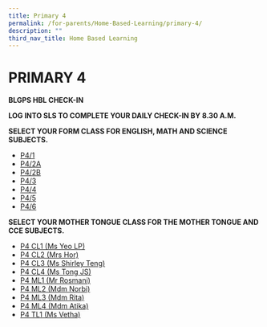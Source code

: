 ```yaml
---
title: Primary 4
permalink: /for-parents/Home-Based-Learning/primary-4/
description: ""
third_nav_title: Home Based Learning
---
```

# PRIMARY 4
**BLGPS HBL CHECK-IN**

**LOG INTO SLS TO COMPLETE YOUR DAILY CHECK-IN BY 8.30 A.M.**


**SELECT YOUR FORM CLASS FOR  ENGLISH, MATH AND SCIENCE SUBJECTS.**

* [P4/1](https://docs.google.com/document/d/1SC2DZVVJN4JRm06PCm1lUeQ3SoHOE_StLpoz5hZBXac/edit)
* [P4/2A](https://docs.google.com/document/d/1drU1Z7wIkMMYonJk8jjeZIlFbecAW9wYDsEUJvDFWs8/edit)
* [P4/2B](https://docs.google.com/document/d/1KFXli6ZpQW_n1VpQO5MGOBKQeu8yhpFMc7BB_vNSxZ0/edit)
* [P4/3](https://docs.google.com/document/d/1J7PfnnOdPwoBZbQ671GlWEOp8b8NgzS--pPSSuc6Bgw/edit)
* [P4/4](https://docs.google.com/document/d/1_eyxwUVqEMIp75BiV7CeIQ7C_w3WpeUJ6-XvO93bRS0/edit)
* [P4/5](https://docs.google.com/document/d/1G8-WZhDrokMpmh4hJeuozb7BUh58YhJXx3PpV1WOhMo/edit)
* [P4/6](https://docs.google.com/document/d/1pcwsPaxFna_hNtycFJYfCIoXuLGFc_ZgTml-KR2-wvg/edit)

**SELECT YOUR MOTHER TONGUE CLASS FOR THE MOTHER TONGUE AND CCE SUBJECTS.**

* [P4 CL1 (Ms Yeo LP)](https://docs.google.com/document/d/1j77IBSXy1xyp-oMzF0pA_DORtciWckUrQihkT1A3wHY/edit)
* [P4 CL2 (Mrs Hor)](https://docs.google.com/document/d/1cci_9N3K-ouvwMzevRzoGBMFYU3uTSUOW9MUpzMpL8Y/edit)
* [P4 CL3 (Ms Shirley Teng)](https://docs.google.com/document/d/1ZcuRaJ92tdleY34kZv460MRJDUVosnDQKyF-TDd72kM/edit)
* [P4 CL4 (Ms Tong JS)](https://docs.google.com/document/d/1wIToAhmo9NQAME2cZNP1W7XTZKR_vfvIWgtKnuCGwqw/edit)
* [P4 ML1 (Mr Rosmani)](https://docs.google.com/document/d/1KSPBtS9vdqAxhVVnQKyKiMrb7nYFNPMfD6jIlfpVXns/edit)
* [P4 ML2 (Mdm Norbi)](https://docs.google.com/document/d/1B5OYbifttAbFvd-jgdiqsRMpSB5QGHVXbEwhF8gDufo/edit)
* [P4 ML3 (Mdm Rita)](https://docs.google.com/document/d/1N8yZ5_wPYHApuHVQI88nVmDitKpHCXyEj_ZrCl_BspY/edit)
* [ P4 ML4 (Mdm Atika)](https://docs.google.com/document/d/135kV0oDpXI1vP0LKdttzAFCuTIPicPkzBwlFnt9LcC4/edit)
* [ P4 TL1  (Ms Vetha)](https://docs.google.com/document/d/1VKJeixf0hQVdLP9SAAE8NQ66j8ME710rIJkzDilDDg4/edit)